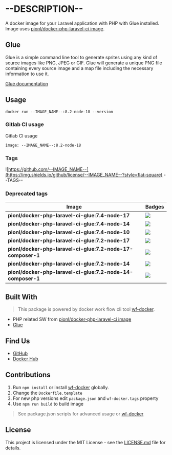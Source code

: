 # --DESCRIPTION--

A docker image for your Laravel application with PHP with Glue installed. Image uses 
[pionl/docker-php-laravel-ci image](https://github.com/pionl/docker-php-laravel-ci).

## Glue

Glue is a simple command line tool to generate sprites using any kind of source images like PNG, JPEG or GIF. Glue will generate a unique PNG file containing every source image and a map file including the necessary information to use it.

[Glue documentation](https://glue.readthedocs.io/en/latest/)

## Usage
```
docker run --IMAGE_NAME--:8.2-node-18 --version
```

### Gitlab CI usage

Gitlab CI usage

```shell
image: --IMAGE_NAME--:8.2-node-18
```

### Tags

![https://github.com/--IMAGE_NAME--](https://img.shields.io/github/license/--IMAGE_NAME--?style=flat-square)
--TAGS--

### Deprecated tags

| Image                                                       | Badges                                                                                                                  |
|-------------------------------------------------------------|-------------------------------------------------------------------------------------------------------------------------|
| **pionl/docker-php-laravel-ci-glue:7.4-node-17**            | ![](https://img.shields.io/docker/image-size/pionl/docker-php-laravel-ci-glue/7.4-node-17?style=flat-square)            |
| **pionl/docker-php-laravel-ci-glue:7.4-node-14**            | ![](https://img.shields.io/docker/image-size/pionl/docker-php-laravel-ci-glue/7.4-node-14?style=flat-square)            |
| **pionl/docker-php-laravel-ci-glue:7.4-node-10**            | ![](https://img.shields.io/docker/image-size/pionl/docker-php-laravel-ci-glue/7.4-node-10?style=flat-square)            |
| **pionl/docker-php-laravel-ci-glue:7.2-node-17**            | ![](https://img.shields.io/docker/image-size/pionl/docker-php-laravel-ci-glue/7.2-node-17?style=flat-square)            |
| **pionl/docker-php-laravel-ci-glue:7.2-node-17-composer-1** | ![](https://img.shields.io/docker/image-size/pionl/docker-php-laravel-ci-glue/7.2-node-17-composer-1?style=flat-square) |
| **pionl/docker-php-laravel-ci-glue:7.2-node-14**            | ![](https://img.shields.io/docker/image-size/pionl/docker-php-laravel-ci-glue/7.2-node-14?style=flat-square)            |
| **pionl/docker-php-laravel-ci-glue:7.2-node-14-composer-1** | ![](https://img.shields.io/docker/image-size/pionl/docker-php-laravel-ci-glue/7.2-node-14-composer-1?style=flat-square) |

## Built With

> This package is powered by docker work flow cli tool [wf-docker](https://github.com/wrk-flow/wf-docker).

* PHP related SW from [pionl/docker-php-laravel-ci image](https://github.com/pionl/docker-php-laravel-ci)
* [Glue](https://glue.readthedocs.io/en/latest/)

## Find Us

* [GitHub](https://github.com/--IMAGE_NAME--)
* [Docker Hub](https://cloud.docker.com/repository/docker/--IMAGE_NAME--)

## Contributions

1. Run `npm install` or install [wf-docker](https://github.com/wrk-flow/wf-docker) globally.
2. Change the `Dockerfile.template`
3. For new php versions edit `package.json` and `wf-docker.tags` property
4. Use `npm run build` to build image

> See package.json scripts for advanced usage or [wf-docker](https://github.com/wrk-flow/wf-docker)

## License

This project is licensed under the MIT License - see the [LICENSE.md](LICENSE.md) file for details.
